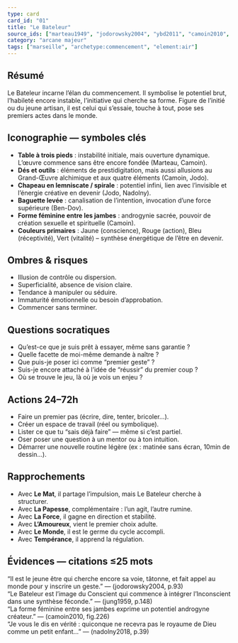 ```yaml
---
type: card
card_id: "01"
title: "Le Bateleur"
source_ids: ["marteau1949", "jodorowsky2004", "ybd2011", "camoin2010", "delcamp2020", "nadolny2018", "jung1959"]
category: "arcane majeur"
tags: ["marseille", "archetype:commencement", "element:air"]
---
```


## Résumé
Le Bateleur incarne l’élan du commencement. Il symbolise le potentiel brut, l’habileté encore instable, l’initiative qui cherche sa forme. Figure de l’initié ou du jeune artisan, il est celui qui s’essaie, touche à tout, pose ses premiers actes dans le monde.

## Iconographie — symboles clés
- **Table à trois pieds** : instabilité initiale, mais ouverture dynamique. L’œuvre commence sans être encore fondée (Marteau, Camoin).  
- **Dés et outils** : éléments de prestidigitation, mais aussi allusions au Grand-Œuvre alchimique et aux quatre éléments (Camoin, Jodo).  
- **Chapeau en lemniscate / spirale** : potentiel infini, lien avec l’invisible et l’énergie créative en devenir (Jodo, Nadolny).  
- **Baguette levée** : canalisation de l’intention, invocation d’une force supérieure (Ben-Dov).  
- **Forme féminine entre les jambes** : androgynie sacrée, pouvoir de création sexuelle et spirituelle (Camoin).  
- **Couleurs primaires** : Jaune (conscience), Rouge (action), Bleu (réceptivité), Vert (vitalité) – synthèse énergétique de l’être en devenir.

## Ombres & risques
- Illusion de contrôle ou dispersion.  
- Superficialité, absence de vision claire.  
- Tendance à manipuler ou séduire.  
- Immaturité émotionnelle ou besoin d’approbation.  
- Commencer sans terminer.

## Questions socratiques
- Qu’est-ce que je suis prêt à essayer, même sans garantie ?  
- Quelle facette de moi-même demande à naître ?  
- Que puis-je poser ici comme “premier geste” ?  
- Suis-je encore attaché à l’idée de “réussir” du premier coup ?  
- Où se trouve le jeu, là où je vois un enjeu ?

## Actions 24–72h
- Faire un premier pas (écrire, dire, tenter, bricoler…).  
- Créer un espace de travail (réel ou symbolique).  
- Lister ce que tu “sais déjà faire” — même si c’est partiel.  
- Oser poser une question à un mentor ou à ton intuition.  
- Démarrer une nouvelle routine légère (ex : matinée sans écran, 10min de dessin...).

## Rapprochements
- Avec **Le Mat**, il partage l’impulsion, mais Le Bateleur cherche à structurer.  
- Avec **La Papesse**, complémentaire : l’un agit, l’autre rumine.  
- Avec **La Force**, il gagne en direction et stabilité.  
- Avec **L’Amoureux**, vient le premier choix adulte.  
- Avec **Le Monde**, il est le germe du cycle accompli.  
- Avec **Tempérance**, il apprend la régulation.

## Évidences — citations ≤25 mots
“Il est le jeune être qui cherche encore sa voie, tâtonne, et fait appel au monde pour y inscrire un geste.” — (jodorowsky2004, p.93)  
“Le Bateleur est l’image du Conscient qui commence à intégrer l’Inconscient dans une synthèse féconde.” — (jung1959, p.148)  
“La forme féminine entre ses jambes exprime un potentiel androgyne créateur.” — (camoin2010, fig.226)  
“Je vous le dis en vérité : quiconque ne recevra pas le royaume de Dieu comme un petit enfant…” — (nadolny2018, p.39)

